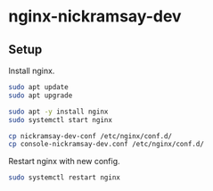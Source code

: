 # nginx-nickramsay-dev

## Setup
Install nginx.
```sh
sudo apt update
sudo apt upgrade

sudo apt -y install nginx
sudo systemctl start nginx
```

```sh
cp nickramsay-dev-conf /etc/nginx/conf.d/
cp console-nickramsay-dev.conf /etc/nginx/conf.d/
```

Restart nginx with new config.
```sh
sudo systemctl restart nginx
```
